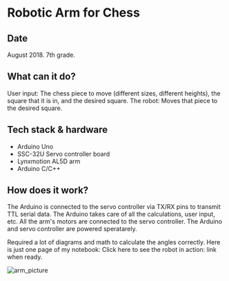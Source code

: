 # Robotic Arm for Chess

## Date
August 2018. 7th grade.

## What can it do?
User input: The chess piece to move (different sizes, different heights), the square that it is in, and the desired square.
The robot: Moves that piece to the desired square.

## Tech stack & hardware
- Arduino Uno
- SSC-32U Servo controller board
- Lynxmotion AL5D arm
- Arduino C/C++

## How does it work?

The Arduino is connected to the servo controller via TX/RX pins to transmit TTL serial data. The Arduino takes care of all the calculations, user input, etc. All the arm's motors are connected to the servo controller. The Arduino and servo controller are powered speratarely.

Required a lot of diagrams and math to calculate the angles correctly. Here is just one page of my notebook: 
Click here to see the robot in action: link when ready.
   
![arm_picture](https://media.discordapp.net/attachments/660295888563994638/664265594039697426/IMG_0208.JPG?width=880&height=660)